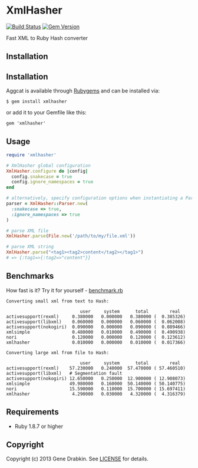 # XmlHasher

[![Build Status](https://travis-ci.org/cloocher/xmlhasher.png)](https://travis-ci.org/cloocher/xmlhasher)
[![Gem Version](https://badge.fury.io/rb/xmlhasher.png)](http://badge.fury.io/rb/xmlhasher)

Fast XML to Ruby Hash converter

## Installation

## Installation

Aggcat is available through [Rubygems](http://rubygems.org/gems/xmlhasher) and can be installed via:

```
$ gem install xmlhasher
```

or add it to your Gemfile like this:

```
gem 'xmlhasher'
```

## Usage

```ruby
require 'xmlhasher'

# XmlHasher global configuration
XmlHasher.configure do |config|
  config.snakecase = true
  config.ignore_namespaces = true
end

# alternatively, specify configuration options when instantiating a Parser
parser = XmlHasher::Parser.new(
  :snakecase => true,
  :ignore_namespaces => true
)

# parse XML file
XmlHasher.parse(File.new('/path/to/my/file.xml'))

# parse XML string
XmlHasher.parse("<tag1><tag2>content</tag2></tag1>")
# => {:tag1=>{:tag2=>"content"}}

```
## Benchmarks

How fast is it?  Try it for yourself - [benchmark.rb](https://github.com/cloocher/xmlhasher/blob/master/benchmark/benchmark.rb)

```
Converting small xml from text to Hash:

                            user     system      total        real
activesupport(rexml)     0.380000   0.000000   0.380000 (  0.385326)
activesupport(libxml)    0.060000   0.000000   0.060000 (  0.062008)
activesupport(nokogiri)  0.090000   0.000000   0.090000 (  0.089466)
xmlsimple                0.480000   0.010000   0.490000 (  0.490938)
nori                     0.120000   0.000000   0.120000 (  0.123612)
xmlhasher                0.010000   0.000000   0.010000 (  0.017366)

Converting large xml from file to Hash:

                            user     system      total        real
activesupport(rexml)    57.230000   0.240000  57.470000 ( 57.460510)
activesupport(libxml)   # Segmentation fault
activesupport(nokogiri) 12.650000   0.250000  12.900000 ( 12.908073)
xmlsimple               49.980000   0.160000  50.140000 ( 50.140775)
nori                    15.590000   0.110000  15.700000 ( 15.697411)
xmlhasher                4.290000   0.030000   4.320000 (  4.316379)
```
## Requirements

* Ruby 1.8.7 or higher

## Copyright
Copyright (c) 2013 Gene Drabkin.
See [LICENSE][] for details.

[license]: LICENSE.md
